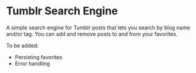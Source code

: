 # Tumblr Search Engine

A simple search engine for Tumblr posts that lets you search by blog name and/or tag. You can add and remove posts to and from your favorites.

To be added:
* Persisting favorites
* Error handling